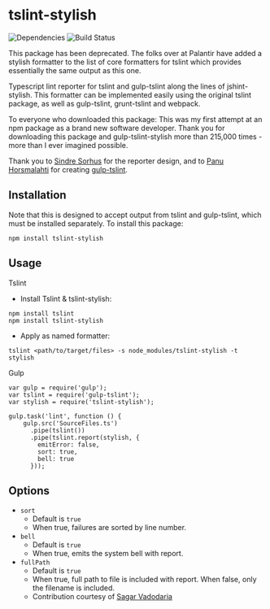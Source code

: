 tslint-stylish
===================
![Dependencies](https://david-dm.org/adamfitzpatrick/tslint-stylish.svg)
![Build Status](https://travis-ci.org/adamfitzpatrick/tslint-stylish.svg?branch=master)

This package has been deprecated.  The folks over at Palantir have added a stylish formatter to the list of core
formatters for tslint which provides essentially the same output as this one.

<!--- bit --->
Typescript lint reporter for tslint and gulp-tslint along the lines of jshint-stylish.  This formatter can be implemented
easily using the original tslint package, as well as gulp-tslint, grunt-tslint and webpack.

To everyone who downloaded this package: This was my first attempt at an npm package as a brand new software developer.
Thank you for downloading this package and gulp-tslint-stylish more than 215,000 times - more than I ever imagined
possible.

Thank you to
[Sindre Sorhus](https://github.com/sindresorhus) for the reporter design, and to
[Panu Horsmalahti](https://github.com/panuhorsmalahti) for creating
[gulp-tslint](https://github.com/panuhorsmalahti/gulp-tslint).
<!--- /bit --->

Installation
------------
Note that this is designed to accept output from tslint and gulp-tslint, which must be installed separately.
To install this package:

```
npm install tslint-stylish
```

Usage
-----
Tslint

- Install Tslint & tslint-stylish:

```
npm install tslint
npm install tslint-stylish
```

- Apply as named formatter:

```
tslint <path/to/target/files> -s node_modules/tslint-stylish -t stylish
```


Gulp

```
var gulp = require('gulp');
var tslint = require('gulp-tslint');
var stylish = require('tslint-stylish');

gulp.task('lint', function () {
    gulp.src('SourceFiles.ts')
      .pipe(tslint())
      .pipe(tslint.report(stylish, {
        emitError: false,
        sort: true,
        bell: true
      }));
```

Options
-------
- `sort`
	- Default is `true`
	- When true, failures are sorted by line number.
- `bell`
    - Default is `true`
    - When true, emits the system bell with report.
- `fullPath`
    - Default is `true`
    - When true, full path to file is included with report.  When false, only the filename is included.
    - Contribution courtesy of [Sagar Vadodaria](https://github.com/sagarvadodaria)
